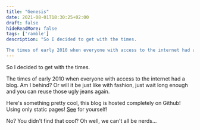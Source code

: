 ```yaml
---
title: "Genesis"
date: 2021-08-01T18:30:25+02:00
draft: false
hideReadMore: false
tags: ['ramble']
description: "So I decided to get with the times.

The times of early 2010 when everyone with access to the internet had a blog. Am I behind? Or will it be just like with fashion, just wait long enough and you can reuse those ugly jeans again.."
---
```

So I decided to get with the times.

The times of early 2010 when everyone with access to the internet had a blog. Am I behind? Or will it be just like with fashion, just wait long enough and you can reuse those ugly jeans again.

Here's something pretty cool, this blog is hosted completely on Github! Using only static pages! [See](https://github.com/Wrexthor/swedjemark) for yourself!

No? You didn't find that cool? Oh well, we can't all be nerds...
